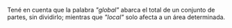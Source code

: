 Tené en cuenta que la palabra _"global"_ abarca el total de un conjunto de partes, sin dividirlo; mientras que _"local"_ solo afecta a un área determinada. 